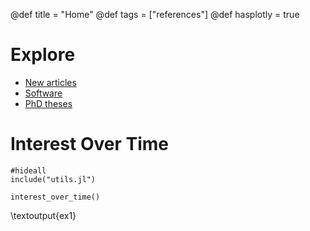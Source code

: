 @def title = "Home"
@def tags = ["references"]
@def hasplotly = true



<!--
# Recent References


```julia:references
#hideall
include("utils.jl")



load_references()
```

\textoutput{references}
-->


# Explore

- [New articles](/search/index.html?q=2023)
- [Software](/software)
- [PhD theses](/thesis)

# Interest Over Time

```julia:ex1
#hideall
include("utils.jl")

interest_over_time()
```

\textoutput{ex1}

